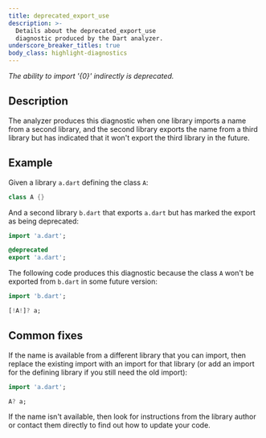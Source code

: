 ```yaml
---
title: deprecated_export_use
description: >-
  Details about the deprecated_export_use
  diagnostic produced by the Dart analyzer.
underscore_breaker_titles: true
body_class: highlight-diagnostics
---
```


_The ability to import '{0}' indirectly is deprecated._

## Description

The analyzer produces this diagnostic when one library imports a name from
a second library, and the second library exports the name from a third
library but has indicated that it won't export the third library in the
future.

## Example

Given a library `a.dart` defining the class `A`:

```dart
class A {}
```

And a second library `b.dart` that exports `a.dart` but has marked the
export as being deprecated:

```dart
import 'a.dart';

@deprecated
export 'a.dart';
```

The following code produces this diagnostic because the class `A` won't be
exported from `b.dart` in some future version:

```dart
import 'b.dart';

[!A!]? a;
```

## Common fixes

If the name is available from a different library that you can import,
then replace the existing import with an import for that library (or add
an import for the defining library if you still need the old import):

```dart
import 'a.dart';

A? a;
```

If the name isn't available, then look for instructions from the library
author or contact them directly to find out how to update your code.

